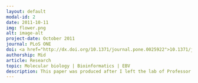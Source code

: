 ```yaml
---
layout: default
modal-id: 2
date: 2011-10-11
img: flower.png
alt: image-alt
project-date: October 2011
journal: PLoS ONE
doi: <a href="http://dx.doi.org/10.1371/journal.pone.0025922">10.1371/journal.pone.0025922</a
authorship: Mid
article: Research
topic: Molecular biology | Bioinformatics | EBV
description: This paper was produced after I left the lab of Professor Alison Sinclair at the University of Sussex, with whom I did my MSc project followed by a short Fellowship.<p> My contribution to this paper was largely bioinformatic, building on work performed during my MSc project in which I'd performed bioinformatic assessments of the EBV genome to try to identify putative ZREs (Zta response elements, sites at which that key lytic cycle transactivator can mediate its effects) primarily using a combination of the webtool <a href="http://alggen.lsi.upc.es/cgi-bin/promo_v3/promo/promoinit.cgi?dirDB=TF_8.3">PROMO</a> and positional weight matrices. During and after my leaving the lab, this approach was further refined and used as the foundation upon which which Kirsty and others built the much greater body of work on the wet lab side of things, experimentally validating the sites through a variety of DNA association assays.<p>Not only did this work display the distribution and diversity of ZREs in the viral genome, but it describes how most lytic cycle genes have one or more ZREs which require methylation for proper Zta interaction, revealing how the virus can target transactivation to otherwise epigenetically silenced genes during the lytic switch.
---
```

